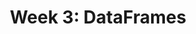 ---
title: "Week 3: DataFrames"
weekNumber: 3
days:
  - date: "2025-01-20"
    events:
      - title: "No Lecture: MLK Day"
  - date: "2025-01-22"
    events:
      - name: LEC 4
        type: lecture
        title: DataFrame Fundamentals
        html: resources/lectures/lec04/lec04-filled.html
        github: https://github.com/practicaldsc/wn25/blob/main/lectures/lec04/
        reading: https://learningds.org/ch/06/pandas_subsetting.html
        reading_text: LDS 6.1
        videos: https://youtu.be/zCGkmrubmqU
        # recording: https://leccap.engin.umich.edu/leccap/player/r/D3Hj4A
  - date: "2025-01-23"
    events:
      - name: DIS 3
        type: disc
        title: DataFrames and Querying
        problems: https://study.practicaldsc.org/disc03/index.html
---